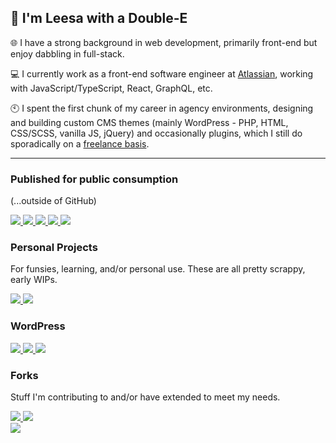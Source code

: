 ## 👋 I'm Leesa with a Double-E



🌐&nbsp;I have a strong background in web development, primarily front-end but enjoy dabbling in full-stack.

:computer: I currently work as a front-end software engineer at [Atlassian](https://www.atlassian.com/company/careers), working with JavaScript/TypeScript, React, GraphQL, etc.

:clock10: I spent the first chunk of my career in agency environments, designing and building custom CMS themes (mainly
WordPress - PHP, HTML, CSS/SCSS, vanilla JS, jQuery) and occasionally plugins, which I still do sporadically on
a [freelance basis](https://www.doubleedesign.com.au).

---

### Published for public consumption
(...outside of GitHub)

<div>
    <a href="https://www.github.com/doubleedesign/animate-into-view">
      <img src="https://github-readme-stats-doubleedesign.vercel.app/api/pin/?username=doubleedesign&repo=animate-into-view" />
    </a>
    <a href="https://www.github.com/doubleedesign/styled-media-queries">
      <img src="https://github-readme-stats-doubleedesign.vercel.app/api/pin/?username=doubleedesign&repo=styled-media-queries" />
    </a>
    <a href="https://www.github.com/doubleedesign/type-checker">
      <img src="https://github-readme-stats-doubleedesign.vercel.app/api/pin/?username=doubleedesign&repo=type-checker" />
    </a>
    <a href="https://www.github.com/doubleedesign/generate-vue-cli">
      <img src="https://github-readme-stats-doubleedesign.vercel.app/api/pin/?username=doubleedesign&repo=generate-vue-cli" />
    </a>
    <a href="https://www.github.com/doubleedesign/friends-ipsum">
      <img src="https://github-readme-stats-doubleedesign.vercel.app/api/pin/?username=doubleedesign&repo=friends-ipsum" />
    </a>
</div>

### Personal Projects

For funsies, learning, and/or personal use. These are all pretty scrappy, early WIPs.
<div>
    <a href="https://github.com/doubleedesign/fey-factor">
        <img src="https://github-readme-stats-doubleedesign.vercel.app/api/pin/?username=doubleedesign&repo=fey-factor&v=2" />
    </a> 
    <a href="https://github.com/doubleedesign/nuxt-markdown-portfolio">
        <img src="https://github-readme-stats-doubleedesign.vercel.app/api/pin/?username=doubleedesign&repo=nuxt-markdown-portfolio&v=2" />
    </a>
</div>

### WordPress

<div>
<a href="https://github.com/doubleedesign/doublee-wordpress-starterkit">
    <img src="https://github-readme-stats-doubleedesign.vercel.app/api/pin/?username=doubleedesign&repo=doublee-wordpress-starterkit" />
</a>
<a href="https://github.com/doubleedesign/doublee-base-plugin">
  <img src="https://github-readme-stats-doubleedesign.vercel.app/api/pin/?username=doubleedesign&repo=doublee-base-plugin" />
</a>
<a href="https://github.com/doubleedesign/doublee-breadcrumbs">
  <img src="https://github-readme-stats-doubleedesign.vercel.app/api/pin/?username=doubleedesign&repo=doublee-breadcrumbs" />
</a>
</div>

### Forks

Stuff I'm contributing to and/or have extended to meet my needs.
<div>
<a href="https://github.com/doubleedesign/generate-react-cli">
  <img src="https://github-readme-stats-doubleedesign.vercel.app/api/pin/?username=doubleedesign&repo=generate-react-cli" />
</a>
  <a href="https://github.com/doubleedesign/Hover.scss">
  <img src="https://github-readme-stats-doubleedesign.vercel.app/api/pin/?username=doubleedesign&repo=Hover.scss" />
</a>
</div>
<div>
  <a href="https://github.com/doubleedesign/lifxware">
    <img src="https://github-readme-stats-doubleedesign.vercel.app/api/pin/?username=doubleedesign&repo=lifxware" />
  </a>
</div>
